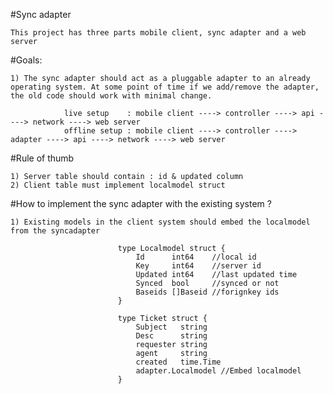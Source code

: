 #Sync adapter

    This project has three parts mobile client, sync adapter and a web server 

#Goals: 

    1) The sync adapter should act as a pluggable adapter to an already operating system. At some point of time if we add/remove the adapter, the old code should work with minimal change. 
 
                live setup    : mobile client ----> controller ----> api ----> network ----> web server
                offline setup : mobile client ----> controller ----> adapter ----> api ----> network ----> web server
                
#Rule of thumb

    1) Server table should contain : id & updated column
    2) Client table must implement localmodel struct
                    
#How to implement the sync adapter with the existing system ?
 
    1) Existing models in the client system should embed the localmodel from the syncadapter
 
                            type Localmodel struct {
                            	Id      int64    //local id
                            	Key     int64    //server id
                            	Updated int64    //last updated time
                            	Synced  bool     //synced or not
                            	Baseids []Baseid //forignkey ids
                            }
                            
                            type Ticket struct {
                            	Subject   string
                            	Desc      string
                            	requester string
                            	agent     string
                            	created   time.Time
                            	adapter.Localmodel //Embed localmodel
                            }
                            


 
 
 
